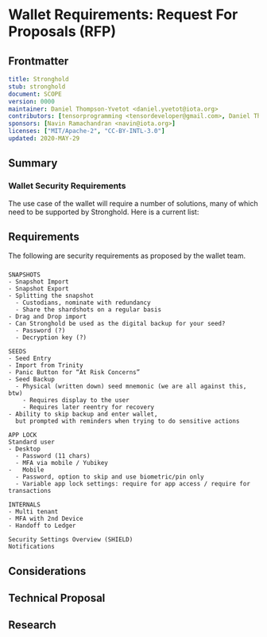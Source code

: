 # Wallet Requirements: Request For Proposals (RFP)
[RFP]: #RFP

## Frontmatter
[frontmatter]: #frontmatter
```yaml
title: Stronghold
stub: stronghold
document: SCOPE
version: 0000
maintainer: Daniel Thompson-Yvetot <daniel.yvetot@iota.org>
contributors: [tensorprogramming <tensordeveloper@gmail.com>, Daniel Thompson-Yvetot <daniel.yvetot@iota.org>]
sponsors: [Navin Ramachandran <navin@iota.org>]
licenses: ["MIT/Apache-2", "CC-BY-INTL-3.0"]
updated: 2020-MAY-29
```

<!--
A Request For Proposals is an open question that seeks to focus research and development in the prealpha phase
and is based on needs defined in the Project Scope document.
-->

## Summary
[summary]: #summary
<!--
Summarise in 3-5 sentences in normal English what it is that proposals in this context should address.
-->
### Wallet Security Requirements
The use case of the wallet will require a number of solutions, many of which need to be supported by Stronghold. Here is a current list:

## Requirements
[requirements]: #requirements

The following are security requirements as proposed by the wallet team.
###
```
SNAPSHOTS
- Snapshot Import
- Snapshot Export
- Splitting the snapshot
  - Custodians, nominate with redundancy
  - Share the shardshots on a regular basis
- Drag and Drop import
- Can Stronghold be used as the digital backup for your seed?
  - Password (?)
  - Decryption key (?)

SEEDS
- Seed Entry
- Import from Trinity
- Panic Button for “At Risk Concerns”
- Seed Backup
  - Physical (written down) seed mnemonic (we are all against this, btw)
    - Requires display to the user
    - Requires later reentry for recovery
- Ability to skip backup and enter wallet,
  but prompted with reminders when trying to do sensitive actions

APP LOCK
Standard user
- Desktop
  - Password (11 chars)
  - MFA via mobile / Yubikey
-	Mobile
  - Password, option to skip and use biometric/pin only
  - Variable app lock settings: require for app access / require for transactions

INTERNALS
- Multi tenant
- MFA with 2nd Device
- Handoff to Ledger

Security Settings Overview (SHIELD)
Notifications
```

## Considerations
[considerations]: #considerations
<!--
This section can be used if there are known considerations that need to be taken into account and which the actual proposals SHOULD resolve.
-->

## Technical Proposal
[technical-proposal]: #technical-proposal
<!--
Introduce and explain the technical proposals that are being requested, detailing specifically the individual proposals required.
-->

## Research
[research]: #research
<!--
Please collect all relevant research links to repositories, issues and papers
-->
